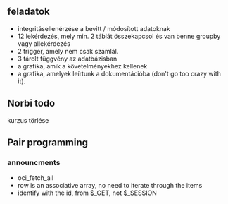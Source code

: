 ## feladatok

- integritásellenérzése a bevitt / módosított adatoknak
- 12 lekérdezés, mely min. 2 táblát összekapcsol és van benne groupby vagy allekérdezés
- 2 trigger, amely nem csak számlál.
- 3 tárolt függvény az adatbázisban
- a grafika, amik a követelményekhez kellenek
- a grafika, amelyek leírtunk a dokumentációba (don't go too crazy with it).

## Norbi todo

kurzus törlése

## Pair programming

### announcments

- oci_fetch_all
- row is an associative array, no need to iterate through the items
- identify with the id, from $\_GET, not $\_SESSION
